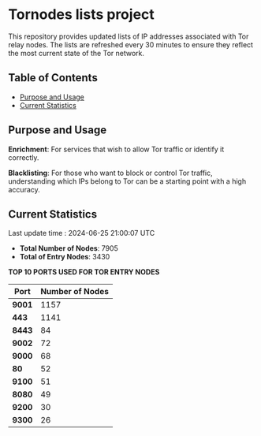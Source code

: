 # Tornodes lists project

This repository provides updated lists of IP addresses associated with Tor relay nodes. The lists are refreshed every 30 minutes to ensure they reflect the most current state of the Tor network.

## Table of Contents

- [Purpose and Usage](#purpose-and-usage)
- [Current Statistics](#current-statistics)


## Purpose and Usage

**Enrichment**: For services that wish to allow Tor traffic or identify it correctly.

**Blacklisting**: For those who want to block or control Tor traffic, understanding which IPs belong to Tor can be a starting point with a high accuracy.

## Current Statistics

Last update time : 2024-06-25 21:00:07 UTC

- **Total Number of Nodes**: 7905
- **Total of Entry Nodes**: 3430

**TOP 10 PORTS USED FOR TOR ENTRY NODES**

| **Port** | **Number of Nodes** |
|------|-----------------|
| **9001**   | 1157  |
| **443**   | 1141  |
| **8443**   | 84  |
| **9002**   | 72  |
| **9000**   | 68  |
| **80**   | 52  |
| **9100**   | 51  |
| **8080**   | 49  |
| **9200**   | 30  |
| **9300**   | 26  |

